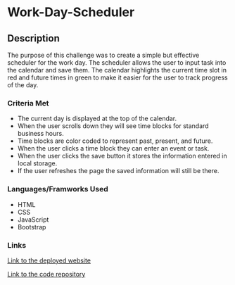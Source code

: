 # Work-Day-Scheduler

## Description

The purpose of this challenge was to create a simple but effective scheduler for the work day. The scheduler allows the user to input task into the calendar and save them. The calendar highlights the current time slot in red and future times in green to make it easier for the user to track progress of the day.

### Criteria Met
* The current day is displayed at the top of the calendar.
* When the user scrolls down they will see time blocks for standard business hours.
* Time blocks are color coded to represent past, present, and future.
* When the user clicks a time block they can enter an event or task.
* When the user clicks the save button it stores the information entered in local storage.
* If the user refreshes the page the saved information will still be there.

### Languages/Framworks Used
* HTML
* CSS
* JavaScript
* Bootstrap

### Links

[Link to the deployed website](https://mikecota09.github.io/Work-Day-Scheduler/)

[Link to the code repository](https://github.com/mikecota09/Work-Day-Scheduler.git)
